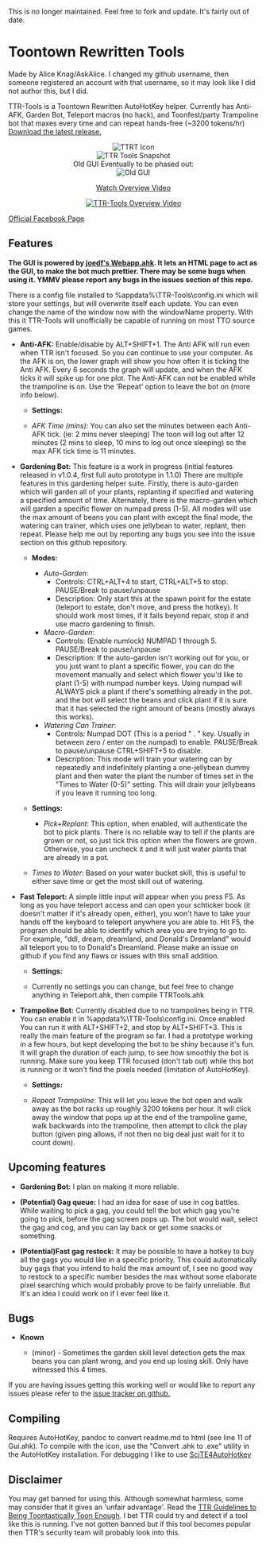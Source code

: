 This is no longer maintained. Feel free to fork and update. It's fairly out of date.

Toontown Rewritten Tools
=======

Made by Alice Knag/AskAlice. I changed my github username, then someone registered an account with that username, so it may look like I did not author this, but I did.

TTR-Tools is a Toontown Rewritten AutoHotKey helper. Currently has Anti-AFK, Garden Bot, Teleport macros (no hack), and Toonfest/party Trampoline bot that maxes every time and can repeat hands-free (~3200 tokens/hr)
[Download the latest release.](https://github.com/thezoid/TTR-Tools/releases)
<p align="center"><img src="http://i.imgur.com/HpzGcPy.png" alt="TTRT Icon"/> <br/><img src="http://i.imgur.com/OkXosgP.png" alt="TTR Tools Snapshot"/><br/>
Old GUI Eventually to be phased out:<br/>
<img src="https://i.imgur.com/YHKErJt.png" alt="Old GUI"/></p>
<p align="center">
<p align="center"><a href="https://www.youtube.com/watch?v=nyd5mGpnBXA">Watch Overview Video</a></p><p align="center"><a href="https://www.youtube.com/watch?v=nyd5mGpnBXA"><img src="https://img.youtube.com/vi/nyd5mGpnBXA/0.jpg" alt="TTR-Tools Overview Video"/></a></p>
</p>

[Official Facebook Page](https://www.facebook.com/ttrtools/)

Features
-------

**The GUI is powered by [joedf's Webapp.ahk](https://github.com/joedf/Webapp.ahk). It lets an HTML page to act as the GUI, to make the bot much prettier. There may be some bugs when using it. YMMV please report any bugs in the issues section of this repo.**

There is a config file installed to %appdata%\TTR-Tools\config.ini which will store your settings, but will overwrite itself each update. You can even change the name of the window now with the windowName property. With this it TTR-Tools will unofficially be capable of running on most TTO source games.


 - **Anti-AFK:** Enable/disable by ALT+SHIFT+1. The Anti AFK will run even when TTR isn't focused. So you can continue to use your computer. As the AFK is on, the lower graph will show you how often it is ticking the Anti AFK. Every 6 seconds the graph will update, and when the AFK ticks it will spike up for one plot. The Anti-AFK can not be enabled while the trampoline is on. Use the 'Repeat' option to leave the bot on (more info below).
	 - **Settings:**

	  - *AFK Time (mins)*: You can also set the minutes between each Anti-AFK tick. (ie: 2 mins never sleeping) The toon will log out after 12 minutes (2 mins to sleep, 10 mins to log out once sleeping) so the max AFK tick time is 11 minutes.

 - **Gardening Bot:** This feature is a work in progress (initial features released in v1.0.4, first full auto prototype in 1.1.0) There are multiple features in this gardening helper suite. Firstly, there is auto-garden which will garden all of your plants, replanting if specified and watering a specified amount of time. Alternately, there is the macro-garden which will garden a specific flower on numpad press (1-5). All modes will use the max amount of beans you can plant with except the final mode, the watering can trainer, which uses one jellybean to water, replant, then repeat. Please help me out by reporting any bugs you see into the issue section on this github repository.  
	 - **Modes:**
		 -  *Auto-Garden*:
			 - Controls: CTRL+ALT+4 to start, CTRL+ALT+5 to stop. PAUSE/Break to pause/unpause
			 - Description: Only start this at the spawn point for the estate (teleport to estate, don't move, and press the hotkey). It should work most times, if it fails beyond repair, stop it and use macro gardening to finish.
		 - *Macro-Garden*:
			 - Controls: (Enable numlock) NUMPAD 1 through 5. PAUSE/Break to pause/unpause
			 - Description: If the auto-garden isn't working out for you, or you just want to plant a specific flower, you can do the movement manually and select which flower you'd like to plant (1-5) with numpad number keys. Using numpad will ALWAYS pick a plant if there's something already in the pot. and the bot will select the beans and click plant if it is sure that it has selected the right amount of beans (mostly always this works).
		 - *Watering Can Trainer*:
			 - Controls: Numpad DOT (This is a period " . " key. Usually in between zero / enter on the numpad) to enable. PAUSE/Break to pause/unpause CTRL+SHIFT+5 to disable.
			 - Description:  This mode will train your watering can by repeatedly and indefinitely planting a one-jellybean dummy plant and then water the plant the number of times set in the "Times to Water (0-5)" setting. This will drain your jellybeans if you leave it running too long.

  	 - **Settings:**

    	- *Pick+Replant*: This option, when enabled, will authenticate the bot to pick plants. There is no reliable way to tell if the plants are grown or not, so just tick this option when the flowers are grown. Otherwise, you can uncheck it and it will just water plants that are already in a pot.
	  - *Times to Water*: Based on your water bucket skill, this is useful to either save time or get the most skill out of watering.
 - **Fast Teleport:** A simple little input will appear when you press F5. As long as you have teleport access and can open your schticker book (it doesn't matter if it's already open, either), you won't have to take your hands off the keyboard to teleport anywhere you are able to. Hit F5, the program should be able to identify which area you are trying to go to. For example, "ddl, dream, dreamland, and Donald's Dreamland" would all teleport you to to Donald's Dreamland. Please make an issue on github if you find any flaws or issues with this small addition.
  	 - **Settings:**

   	  - Currently no settings you can change, but feel free to change anything in Teleport.ahk, then compile TTRTools.ahk

 - **Trampoline Bot:** Currently disabled due to no trampolines being in TTR. You can enable it in %appdata%\TTR-Tools\config.ini. Once enabled You can run it with ALT+SHIFT+2, and stop by ALT+SHIFT+3. This is really the main feature of the program so far. I had a prototype working in a few hours, but kept developing the bot to be shiny because it's fun. It will graph the duration of each jump, to see how smoothly the bot is running. Make sure you keep TTR focused (don't tab out) while this bot is running or it won't find the pixels needed (limitation of AutoHotKey).
  	 - **Settings:**

  	  - *Repeat Trampoline*: This will let you leave the bot open and walk away as the bot racks up roughly 3200 tokens per hour. It will click away the window that pops up at the end of the trampoline game, walk backwards into the trampoline, then attempt to click the play button (given ping allows, if not then no big deal just wait for it to count down).

Upcoming features
-------
- **Gardening Bot:** I plan on making it more reliable.

- **(Potential) Gag queue:** I had an idea for ease of use in cog battles. While waiting to pick a gag, you could tell the bot which gag you're going to pick, before the gag screen pops up. The bot would wait, select the gag and cog, and you can lay back or get some snacks or something.

- **(Potential)Fast gag restock:** It may be possible to have a hotkey to buy all the gags you would like in a specific priority. This could automatically buy gags that you intend to hold the max amount of, I see no good way to restock to a specific number besides the max without some elaborate pixel searching which would probably prove to be fairly unreliable. But It's an idea I could work on if I ever feel like it.

Bugs
-------
- **Known**

	- (minor) - Sometimes the garden skill level detection gets the max beans you can plant wrong, and you end up losing skill. Only have witnessed this 4 times.

If you are having issues getting this working well or would like to report any issues please refer to the [issue tracker on github.](https://github.com/thezoid/TTR-Tools/issues)

Compiling
-------
Requires AutoHotKey, pandoc to convert readme.md to html (see line 11 of Gui.ahk). To compile with the icon, use the "Convert .ahk to .exe" utility in the AutoHotKey installation. For debugging I like to use [SciTE4AutoHotkey](http://fincs.ahk4.net/scite4ahk/)

Disclaimer
-------
You may get banned for using this. Although somewhat harmless, some may consider that it gives an 'unfair advantage'. Read the [TTR Guidelines to Being Toontastically Toon Enough](https://www.toontownrewritten.com/terms). I bet TTR could try and detect if a tool like this is running. I've not gotten banned but if this tool becomes popular then TTR's security team will probably look into this.
